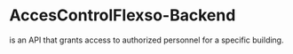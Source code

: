 # AccesControlFlexso-Backend
is an API that grants access to authorized personnel for a specific building.
